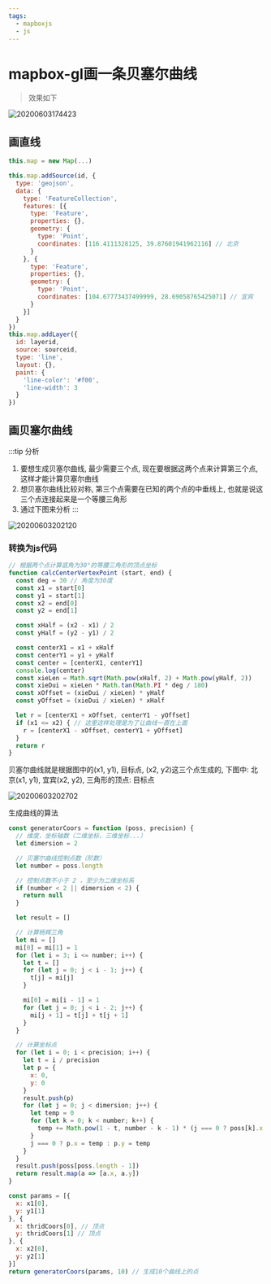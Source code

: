 ```yaml
---
tags:
  - mapboxjs
  - js
---
```


# mapbox-gl画一条贝塞尔曲线

> 效果如下

![20200603174423](http://image.liyajie.cn/blog/20200603174423.png)

<!-- more -->
## 画直线

```js
this.map = new Map(...)

this.map.addSource(id, {
  type: 'geojson',
  data: {
    type: 'FeatureCollection',
    features: [{
      type: 'Feature',
      properties: {},
      geometry: {
        type: 'Point',
        coordinates: [116.4111328125, 39.87601941962116] // 北京
      }
    }, {
      type: 'Feature',
      properties: {},
      geometry: {
        type: 'Point',
        coordinates: [104.67773437499999, 28.69058765425071] // 宜宾
      }
    }]
  }
})
this.map.addLayer({
  id: layerid,
  source: sourceid,
  type: 'line',
  layout: {},
  paint: {
    'line-color': '#f00',
    'line-width': 3
  }
})
```

## 画贝塞尔曲线

:::tip 分析
1. 要想生成贝塞尔曲线, 最少需要三个点, 现在要根据这两个点来计算第三个点, 这样才能计算贝塞尔曲线
2. 想贝塞尔曲线比较对称, 第三个点需要在已知的两个点的中垂线上, 也就是说这三个点连接起来是一个等腰三角形
3. 通过下图来分析
:::

![20200603202120](http://image.liyajie.cn/blog/20200603202120.png)

### 转换为js代码

```js
// 根据两个点计算底角为30°的等腰三角形的顶点坐标
function calcCenterVertexPoint (start, end) {
  const deg = 30 // 角度为30度
  const x1 = start[0]
  const y1 = start[1]
  const x2 = end[0]
  const y2 = end[1]

  const xHalf = (x2 - x1) / 2
  const yHalf = (y2 - y1) / 2

  const centerX1 = x1 + xHalf
  const centerY1 = y1 + yHalf
  const center = [centerX1, centerY1]
  console.log(center)
  const xieLen = Math.sqrt(Math.pow(xHalf, 2) + Math.pow(yHalf, 2))
  const xieDui = xieLen * Math.tan(Math.PI * deg / 180)
  const xOffset = (xieDui / xieLen) * yHalf
  const yOffset = (xieDui / xieLen) * xHalf

  let r = [centerX1 + xOffset, centerY1 - yOffset]
  if (x1 <= x2) { // 这里这样处理是为了让曲线一直在上面
    r = [centerX1 - xOffset, centerY1 + yOffset]
  }
  return r
}
```

贝塞尔曲线就是根据图中的(x1, y1), 目标点, (x2, y2)这三个点生成的, 下图中: 北京(x1, y1), 宜宾(x2, y2), 三角形的顶点: 目标点

![20200603202702](http://image.liyajie.cn/blog/20200603202702.png)

生成曲线的算法

```js
const generatorCoors = function (poss, precision) {
  // 维度，坐标轴数（二维坐标，三维坐标...）
  let dimersion = 2

  // 贝塞尔曲线控制点数（阶数）
  let number = poss.length

  // 控制点数不小于 2 ，至少为二维坐标系
  if (number < 2 || dimersion < 2) {
    return null
  }

  let result = []

  // 计算杨辉三角
  let mi = []
  mi[0] = mi[1] = 1
  for (let i = 3; i <= number; i++) {
    let t = []
    for (let j = 0; j < i - 1; j++) {
      t[j] = mi[j]
    }

    mi[0] = mi[i - 1] = 1
    for (let j = 0; j < i - 2; j++) {
      mi[j + 1] = t[j] + t[j + 1]
    }
  }

  // 计算坐标点
  for (let i = 0; i < precision; i++) {
    let t = i / precision
    let p = {
      x: 0,
      y: 0
    }
    result.push(p)
    for (let j = 0; j < dimersion; j++) {
      let temp = 0
      for (let k = 0; k < number; k++) {
        temp += Math.pow(1 - t, number - k - 1) * (j === 0 ? poss[k].x : poss[k].y) * Math.pow(t, k) * mi[k]
      }
      j === 0 ? p.x = temp : p.y = temp
    }
  }
  result.push(poss[poss.length - 1])
  return result.map(a => [a.x, a.y])
}

const params = [{
  x: x1[0],
  y: y1[1]
}, {
  x: thridCoors[0], // 顶点
  y: thridCoors[1] // 顶点
}, {
  x: x2[0],
  y: y2[1]
}]
return generatorCoors(params, 10) // 生成10个曲线上的点
```

